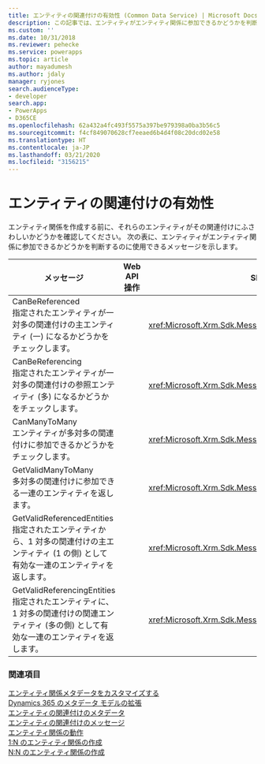 ```yaml
---
title: エンティティの関連付けの有効性 (Common Data Service) | Microsoft Docs
description: この記事では、エンティティがエンティティ関係に参加できるかどうかを判断するのに使用できるメッセージを示します。
ms.custom: ''
ms.date: 10/31/2018
ms.reviewer: pehecke
ms.service: powerapps
ms.topic: article
author: mayadumesh
ms.author: jdaly
manager: ryjones
search.audienceType:
- developer
search.app:
- PowerApps
- D365CE
ms.openlocfilehash: 62a432a4fc493f5575a397be979398a0ba3b56c5
ms.sourcegitcommit: f4cf849070628cf7eeaed6b4d4f08c20dcd02e58
ms.translationtype: HT
ms.contentlocale: ja-JP
ms.lasthandoff: 03/21/2020
ms.locfileid: "3156215"
---
```

# <a name="entity-relationship-eligibility"></a>エンティティの関連付けの有効性

エンティティ関係を作成する前に、それらのエンティティがその関連付けにふさわしいかどうかを確認してください。 次の表に、エンティティがエンティティ関係に参加できるかどうかを判断するのに使用できるメッセージを示します。  
  
|メッセージ|Web API 操作|SDK アセンブリ|  
|-------------|-----------------|----------------|  
|CanBeReferenced</br>指定されたエンティティが一対多の関連付けの主エンティティ (一) になるかどうかをチェックします。|<xref href="Microsoft.Dynamics.CRM.CanBeReferenced?text=CanBeReferenced Action" />|<xref:Microsoft.Xrm.Sdk.Messages.CanBeReferencedRequest>|  
|CanBeReferencing</br>指定されたエンティティが一対多の関連付けの参照エンティティ (多) になるかどうかをチェックします。|<xref href="Microsoft.Dynamics.CRM.CanBeReferencing?text=CanBeReferencing Action" />|<xref:Microsoft.Xrm.Sdk.Messages.CanBeReferencingRequest>|  
|CanManyToMany</br>エンティティが多対多の関連付けに参加できるかどうかをチェックします。|<xref href="Microsoft.Dynamics.CRM.CanManyToMany?text=CanManyToMany Action" />|<xref:Microsoft.Xrm.Sdk.Messages.CanManyToManyRequest>|  
|GetValidManyToMany</br>多対多の関連付けに参加できる一連のエンティティを返します。|<xref href="Microsoft.Dynamics.CRM.GetValidManyToMany?text=GetValidManyToMany Function" />|<xref:Microsoft.Xrm.Sdk.Messages.GetValidManyToManyRequest>|  
|GetValidReferencedEntities</br>指定されたエンティティから、1 対多の関連付けの主エンティティ (1 の側) として有効な一連のエンティティを返します。|<xref href="Microsoft.Dynamics.CRM.GetValidReferencedEntities?text=GetValidReferencedEntities Function" />|<xref:Microsoft.Xrm.Sdk.Messages.GetValidReferencedEntitiesRequest>|  
|GetValidReferencingEntities</br>指定されたエンティティに、1 対多の関連付けの関連エンティティ (多の側) として有効な一連のエンティティを返します。|<xref href="Microsoft.Dynamics.CRM.GetValidReferencingEntities?text=GetValidReferencingEntities Function" />|<xref:Microsoft.Xrm.Sdk.Messages.GetValidReferencingEntitiesRequest>|  
  
### <a name="see-also"></a>関連項目  
 [エンティティ関係メタデータをカスタマイズする](/dynamics365/customer-engagement/developer/customize-entity-relationship-metadata)   
 [Dynamics 365 のメタデータ モデルの拡張](/dynamics365/customer-engagement/developer/org-service/use-organization-service-metadata)   
 [エンティティの関連付けのメタデータ](/dynamics365/customer-engagement/developer/customize-entity-relationship-metadata)   
 [エンティティの関連付けのメッセージ](entity-relationship-metadata-messages.md)   
 [エンティティ関係の動作](/dynamics365/customer-engagement/developer/entity-relationship-behavior)   
 [1:N のエンティティ関係の作成](/dynamics365/customer-engagement/developer/org-service/create-retrieve-entity-relationships#BKMK_Create1NEntityRelationship)   
 [N:N のエンティティ関係の作成](/dynamics365/customer-engagement/developer/org-service/create-retrieve-entity-relationships#BKMK_CreateNNEntityRelationship)
